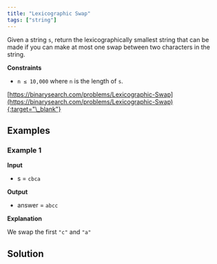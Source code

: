 ```yaml
---
title: "Lexicographic Swap"
tags: ["string"]
---
```


Given a string `s`, return the lexicographically smallest string that can be made if you can make at most one swap between two characters in the string.

**Constraints**

- `n ≤ 10,000` where `n` is the length of `s`.

[https://binarysearch.com/problems/Lexicographic-Swap](https://binarysearch.com/problems/Lexicographic-Swap){:target="\_blank"}

## Examples

### Example 1

**Input**

- s = `cbca`

**Output**

- answer = `abcc`

**Explanation**

We swap the first `"c"` and `"a"`

## Solution

<script src="https://gist.github.com/yaeba/16da7be5123724fcf6eccc25581cef5a.js?file=Lexicographic-Swap.py"></script>
